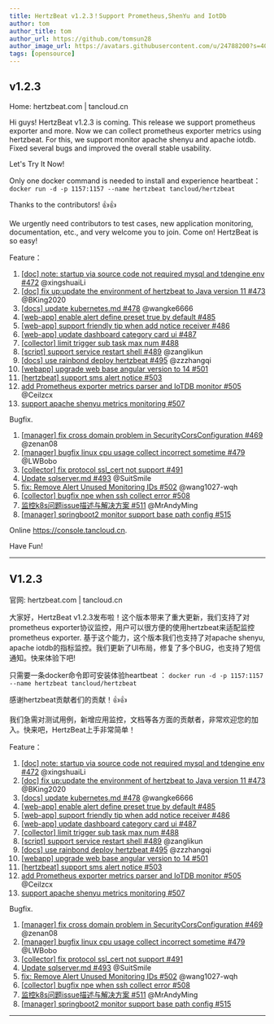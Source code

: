 ```yaml
---
title: HertzBeat v1.2.3！Support Prometheus,ShenYu and IotDb    
author: tom  
author_title: tom   
author_url: https://github.com/tomsun28  
author_image_url: https://avatars.githubusercontent.com/u/24788200?s=400&v=4  
tags: [opensource]
---
```


## v1.2.3   

Home: hertzbeat.com | tancloud.cn

Hi guys! HertzBeat v1.2.3 is coming. This release we support prometheus exporter and more. Now we can collect prometheus exporter metrics using hertzbeat. For this, we support monitor apache shenyu and apache iotdb. Fixed several bugs and improved the overall stable usability.

Let's Try It Now!

Only one docker command is needed to install and experience heartbeat：
`docker run -d -p 1157:1157 --name hertzbeat tancloud/hertzbeat`

Thanks to the contributors! 👍👍

We urgently need contributors to test cases, new application monitoring, documentation, etc., and very welcome you to join. Come on! HertzBeat is so easy!

Feature：

1. [[doc] note: startup via source code not required mysql and tdengine env #472](https://github.com/dromara/hertzbeat/pull/472) @xingshuaiLi
2. [[doc] fix up:update the environment of hertzbeat to Java version 11 #473](https://github.com/dromara/hertzbeat/pull/473) @BKing2020
3. [[docs] update kubernetes.md #478](https://github.com/dromara/hertzbeat/pull/478) @wangke6666
4. [[web-app] enable alert define preset true by default #485](https://github.com/dromara/hertzbeat/pull/485)
5.  [[web-app] support friendly tip when add notice receiver #486](https://github.com/dromara/hertzbeat/pull/486)
6.  [[web-app] update dashboard category card ui #487](https://github.com/dromara/hertzbeat/pull/487)
6. [[collector] limit trigger sub task max num #488](https://github.com/dromara/hertzbeat/pull/488)
8. [[script] support service restart shell #489](https://github.com/dromara/hertzbeat/pull/489) @zanglikun
9. [[docs] use rainbond deploy hertzbeat #495](https://github.com/dromara/hertzbeat/pull/495) @zzzhangqi
10. [[webapp] upgrade web base angular version to 14 #501](https://github.com/dromara/hertzbeat/pull/501)
11. [[hertzbeat] support sms alert notice #503](https://github.com/dromara/hertzbeat/pull/503)
12. [add Prometheus exporter metrics parser and IoTDB monitor #505](https://github.com/dromara/hertzbeat/pull/505) @Ceilzcx
13. [support apache shenyu metrics monitoring #507](https://github.com/dromara/hertzbeat/pull/507)


Bugfix.

1. [[manager] fix cross domain problem in SecurityCorsConfiguration #469](https://github.com/dromara/hertzbeat/pull/469)  @zenan08
2. [[manager] bugfix linux cpu usage collect incorrect sometime #479](https://github.com/dromara/hertzbeat/pull/479) @LWBobo
3. [[collector] fix protocol ssl_cert not support #491](https://github.com/dromara/hertzbeat/pull/491)
4. [Update sqlserver.md #493](https://github.com/dromara/hertzbeat/pull/493) @SuitSmile
5. [fix: Remove Alert Unused Monitoring IDs #502](https://github.com/dromara/hertzbeat/pull/502) @wang1027-wqh
6. [[collector] bugfix npe when ssh collect error #508](https://github.com/dromara/hertzbeat/pull/508)
7. [监控k8s问题issue描述与解决方案 #511](https://github.com/dromara/hertzbeat/pull/511) @MrAndyMing
8. [[manager] springboot2 monitor support base path config #515](https://github.com/dromara/hertzbeat/pull/515)

Online https://console.tancloud.cn.

Have Fun!

----     

## V1.2.3
官网: hertzbeat.com | tancloud.cn

大家好，HertzBeat v1.2.3发布啦！这个版本带来了重大更新，我们支持了对prometheus exporter协议监控，用户可以很方便的使用hertzbeat来适配监控prometheus exporter. 基于这个能力，这个版本我们也支持了对apache shenyu, apache iotdb的指标监控。我们更新了UI布局，修复了多个BUG，也支持了短信通知。快来体验下吧!

只需要一条docker命令即可安装体验heartbeat ：
`docker run -d -p 1157:1157 --name hertzbeat tancloud/hertzbeat`

感谢hertzbeat贡献者们的贡献！👍👍

我们急需对测试用例，新增应用监控，文档等各方面的贡献者，非常欢迎您的加入。快来吧，HertzBeat上手非常简单！

Feature：

1. [[doc] note: startup via source code not required mysql and tdengine env #472](https://github.com/dromara/hertzbeat/pull/472) @xingshuaiLi
2. [[doc] fix up:update the environment of hertzbeat to Java version 11 #473](https://github.com/dromara/hertzbeat/pull/473) @BKing2020
3. [[docs] update kubernetes.md #478](https://github.com/dromara/hertzbeat/pull/478) @wangke6666
4. [[web-app] enable alert define preset true by default #485](https://github.com/dromara/hertzbeat/pull/485)
5.  [[web-app] support friendly tip when add notice receiver #486](https://github.com/dromara/hertzbeat/pull/486)
6.  [[web-app] update dashboard category card ui #487](https://github.com/dromara/hertzbeat/pull/487)
6. [[collector] limit trigger sub task max num #488](https://github.com/dromara/hertzbeat/pull/488)
8. [[script] support service restart shell #489](https://github.com/dromara/hertzbeat/pull/489) @zanglikun
9. [[docs] use rainbond deploy hertzbeat #495](https://github.com/dromara/hertzbeat/pull/495) @zzzhangqi
10. [[webapp] upgrade web base angular version to 14 #501](https://github.com/dromara/hertzbeat/pull/501)
11. [[hertzbeat] support sms alert notice #503](https://github.com/dromara/hertzbeat/pull/503)
12. [add Prometheus exporter metrics parser and IoTDB monitor #505](https://github.com/dromara/hertzbeat/pull/505) @Ceilzcx
13. [support apache shenyu metrics monitoring #507](https://github.com/dromara/hertzbeat/pull/507)


Bugfix.

1. [[manager] fix cross domain problem in SecurityCorsConfiguration #469](https://github.com/dromara/hertzbeat/pull/469)  @zenan08
2. [[manager] bugfix linux cpu usage collect incorrect sometime #479](https://github.com/dromara/hertzbeat/pull/479) @LWBobo
3. [[collector] fix protocol ssl_cert not support #491](https://github.com/dromara/hertzbeat/pull/491)
4. [Update sqlserver.md #493](https://github.com/dromara/hertzbeat/pull/493) @SuitSmile
5. [fix: Remove Alert Unused Monitoring IDs #502](https://github.com/dromara/hertzbeat/pull/502) @wang1027-wqh
6. [[collector] bugfix npe when ssh collect error #508](https://github.com/dromara/hertzbeat/pull/508)
7. [监控k8s问题issue描述与解决方案 #511](https://github.com/dromara/hertzbeat/pull/511) @MrAndyMing
8. [[manager] springboot2 monitor support base path config #515](https://github.com/dromara/hertzbeat/pull/515)

----     

